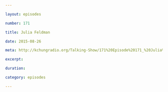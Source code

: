 ```yaml
---

layout: episodes

number: 171

title: Julia Feldman

date: 2015-08-26

meta: http://kchungradio.org/Talking-Show/171%20Episode%20171_%20Julia%20Feldman.mp3

excerpt: 

duration: 

category: episodes

---
```


